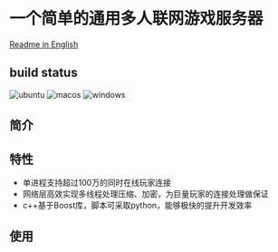 # 一个简单的通用多人联网游戏服务器

[Readme in English](README.md)

## build status

![ubuntu](https://github.com/casinohe/SimpleMultiPlayerGameServer/actions/workflows/ubuntu.yml/badge.svg)
![macos](https://github.com/casinohe/SimpleMultiPlayerGameServer/actions/workflows/macos.yml/badge.svg)
![windows](https://github.com/casinohe/SimpleMultiPlayerGameServer/actions/workflows/windows.yml/badge.svg)

## 简介

## 特性

- 单进程支持超过100万的同时在线玩家连接
- 网络层高效实现多线程处理压缩、加密，为巨量玩家的连接处理做保证
- c++基于Boost库，脚本可采取python，能够极快的提升开发效率

## 使用
